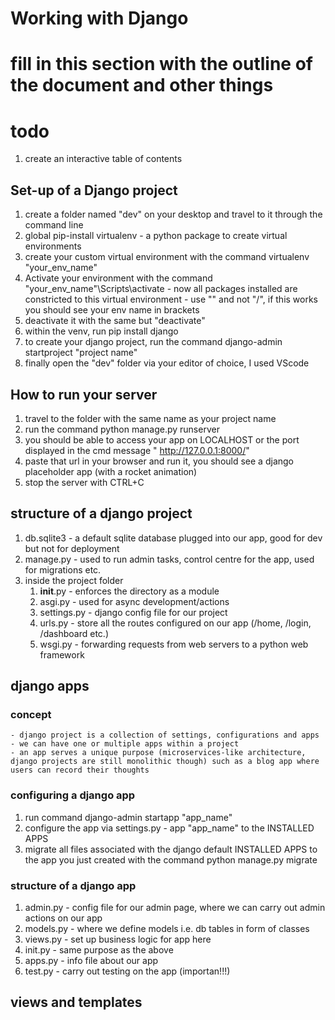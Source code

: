 # Working with Django 

# fill in this section with the outline of the document and other things

# todo
1. create an interactive table of contents 

## Set-up of a Django project
1. create a folder named "dev" on your desktop and travel to it through the command line
2. global pip-install virtualenv - a python package to create virtual environments 
3. create your custom virtual environment with the command virtualenv "your_env_name"
4. Activate your environment with the command "your_env_name"\Scripts\activate - now all packages installed are 
constricted to this virtual environment  - use "\" and not "/", if this works you should see your env name in brackets
5. deactivate it with the same but "deactivate"
6. within the venv, run pip install django
7. to create your django project, run the command django-admin startproject "project name"
8. finally open the "dev" folder via your editor of choice, I used VScode 

## How to run your server
1. travel to the folder with the same name as your project name 
2. run the command python manage.py runserver
3. you should be able to access your app on LOCALHOST or the port displayed in the cmd message " http://127.0.0.1:8000/"
4. paste that url in your browser and run it, you should see a django placeholder app (with a rocket animation)
5. stop the server with CTRL+C

## structure of a django project 
1. db.sqlite3 - a default sqlite database plugged into our app, good for dev but not for deployment 
2. manage.py - used to run admin tasks, control centre for the app, used for migrations etc.
3. inside the project folder 
    1. __init__.py - enforces the directory as a module 
    2. asgi.py - used for async development/actions
    3. settings.py - django config file for our project
    4. urls.py - store all the routes configured on our app (/home, /login, /dashboard etc.)
    5. wsgi.py - forwarding requests from web servers to a python web framework

## django apps

### concept 
    - django project is a collection of settings, configurations and apps
    - we can have one or multiple apps within a project
    - an app serves a unique purpose (microservices-like architecture, django projects are still monolithic though) such as a blog app where users can record their thoughts

### configuring a django app
1. run command django-admin startapp "app_name"
2. configure the app via settings.py - app "app_name" to the INSTALLED APPS 
3. migrate all files associated with the django default INSTALLED APPS to the app you just created with the command python manage.py migrate

### structure of a django app
1. admin.py - config file for our admin page, where we can carry out admin actions on our app
2. models.py - where we define models i.e. db tables in form of classes
3. views.py - set up business logic for app here 
4. init.py - same purpose as the above 
5. apps.py - info file about our app
6. test.py - carry out testing on the app (importan!!!)

## views and templates
